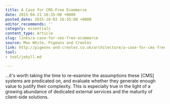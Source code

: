 ```yaml
---
title: A Case for CMS-Free Ecommerce
date: 2015-04-21 16:35:00 +0000
posted_date: 2015-10-03 16:35:00 +0000
editor_recommends: ''
category: essentials
content_type: Article
slug: links/a-case-for-cms-free-ecommerce
source: Max White, Pigeons and Creoles
link: http://pigeons-and-creoles.co.uk/architecture/a-case-for-cms-free-ecommerce/
tool:
- tool/jekyll.md

---
```

…it's worth taking the time to re-examine the assumptions these [CMS] systems are predicated on, and evaluate whether they generate enough value to justify their complexity. This is especially true in the light of a growing abundance of dedicated external services and the maturity of client-side solutions.



